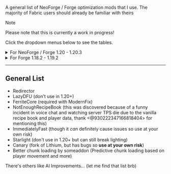 A general list of NeoForge / Forge optimization mods that I use. The majority of Fabric users should already be familiar with theirs

> [!NOTE]  
> Please note that this is currently a work in progress!

Click the dropdown menus below to see the tables.

<details>

<summary>For NeoForge / Forge 1.20 - 1.20.3 </summary>

| Mod name | Purpose | Notes | Incompatibilities |
| -------- | ------- | ----- | ----------------- |
| [FerriteCore](https://www.curseforge.com/minecraft/mc-mods/ferritecore) | [See here.](https://github.com/malte0811/FerriteCore/blob/main/summary.md) | N/A | Unknown |
| [ModernFix](https://www.curseforge.com/minecraft/mc-mods/modernfix) | [See here.](https://github.com/embeddedt/ModernFix/wiki/Summary-of-Patches) | Report any bugs to embeddedt. Thank you. | Unknown |
| [Embeddium](https://www.curseforge.com/minecraft/mc-mods/embeddium) | Embeddium is an unofficial fork of Sodium based off Rubidium, with additional changes and bugfixes to integrate it with the Forge modding ecosystem. | Report any bugs to embeddedt. Thank you. | Unknown |
| [Redirector](https://curseforge.com/mc-mods/redirector) | Reduces required memory and improves access speeds. | [Ignore a harmless warn.](https://discord.com/channels/1140803582208245810/1140807479253545001/1164164340669227051) Otherwise, report any bugs to Kasualix / pOtAto__bOy | Unkown |
| [NotEnoughRecipeBook](https://www.curseforge.com/minecraft/mc-mods/notenoughrecipebook) | Completely removes the recipe book and recipe book data from the player. | N/A | There was an incompatible mod somewhere... need to find it. |
| [ImmediatelyFast](https://www.curseforge.com/minecraft/mc-mods/immediatelyfast) | [See here.](https://github.com/RaphiMC/ImmediatelyFast/tree/v1.2.7#optimizations) | May break UI elements in certain situations. | Unknown |

</details>

<details>

<summary>For Forge 1.18.2 - 1.19.2</summary>

| Mod name | Purpose | Notes | Incompatibilities |
| -------- | ------- | ----- | ----------------- |
| [FerriteCore](https://www.curseforge.com/minecraft/mc-mods/ferritecore) | [See here.](https://github.com/malte0811/FerriteCore/blob/main/summary.md) | N/A | Unknown |
| [ModernFix](https://www.curseforge.com/minecraft/mc-mods/modernfix) | [See here.](https://github.com/embeddedt/ModernFix/wiki/Summary-of-Patches) | Report any bugs to embeddedt. Thank you. | Unknown |
| [Embeddium](https://www.curseforge.com/minecraft/mc-mods/embeddium) | Embeddium is an unofficial fork of Sodium based off Rubidium, with additional changes and bugfixes to integrate it with the Forge modding ecosystem. | Report any bugs to embeddedt. Thank you. | Unknown |
| [LazyDFU](https://www.curseforge.com/minecraft/mc-mods/lazy-dfu-forge) | [See here.](https://github.com/CorgiTaco/lazydfu#lazydfu) | Not needed in 1.20.x+ | Unknown |
| [Redirector](https://curseforge.com/mc-mods/redirector) | Reduces required memory and improves access speeds. | [Ignore a harmless warn.](https://discord.com/channels/1140803582208245810/1140807479253545001/1164164340669227051) Otherwise, report any bugs to Kasualix / pOtAto__bOy | Unkown |
| [NotEnoughRecipeBook](https://www.curseforge.com/minecraft/mc-mods/notenoughrecipebook) | Completely removes the recipe book and recipe book data from the player. | N/A | There was an incompatible mod somewhere... need to find it. |
| [ImmediatelyFast](https://www.curseforge.com/minecraft/mc-mods/immediatelyfast) | [See here.](https://github.com/RaphiMC/ImmediatelyFast/tree/v1.2.7#optimizations) | May break UI elements in certain situations. | Unknown |
| [Starlight](https://www.curseforge.com/minecraft/mc-mods/starlight-forge) | Rewrites the lighting engine in simplified terms. | Occasional chunk lighting weirdness. | Unknown |

</details>

---

## General List

- Redirector
- LazyDFU (don't use in 1.20+)
- FerriteCore (required with ModernFix)
- NotEnoughRecipeBook (this was discovered because of a funny incident in voice chat and watching server TPS die due to the vanilla recipe book and player data, thank <@930222347166818404>  for mentioning this)
- ImmediatelyFast (though it *can* definitely cause issues so use at your own risk)
- Starlight (don't use in 1.20+ but can still break lighting)
- Canary (fork of Lithium, but has bugs so **use at your own risk**)
- Better chunk loading by someaddon (Predictive chunk loading based on player movement and more)

There's others like AI Improvements... (let me find that list brb)